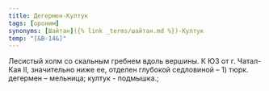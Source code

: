 ```yaml
---
title: Дегермен-Култук
tags: [ороним]
synonyms: [Шайтан]({% link _terms/шайтан.md %})-Култук
temp: "[&В-14&]"
---
```


Лесистый холм со скальным гребнем вдоль вершины. К ЮЗ от г. Чатал-Кая II,
значительно ниже ее, отделен глубокой седловиной – 1) тюрк. дегермен – мельница;
култук - подмышка.;
